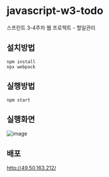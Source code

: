 # javascript-w3-todo
스프린트 3-4주차 웹 프로젝트 - 할일관리



## 설치방법

```
npm install
npx webpack
```



## 실행방법

```
npm start
```



## 실행화면

![image](https://user-images.githubusercontent.com/7006837/94221607-6b2a5d00-ff26-11ea-9b78-aff6da314b5f.png)

## 배포

http://49.50.163.212/



